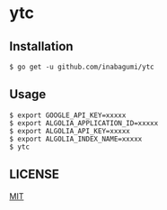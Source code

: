 # ytc

## Installation

```console
$ go get -u github.com/inabagumi/ytc
```

## Usage

```console
$ export GOOGLE_API_KEY=xxxxx
$ export ALGOLIA_APPLICATION_ID=xxxxx
$ export ALGOLIA_API_KEY=xxxxx
$ export ALGOLIA_INDEX_NAME=xxxxx
$ ytc
```

## LICENSE

[MIT](LICENSE)
